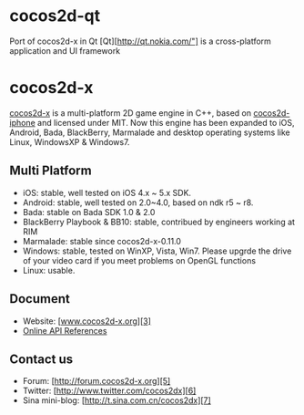 cocos2d-qt
==========

Port of cocos2d-x in Qt
[Qt][http://qt.nokia.com/"] is a cross-platform application and UI framework


cocos2d-x 
==================

[cocos2d-x][1] is a multi-platform 2D game engine in C++, based on [cocos2d-iphone][2] and licensed under MIT.
Now this engine has been expanded to iOS, Android, Bada, BlackBerry, Marmalade and desktop operating systems like Linux, WindowsXP & Windows7. 

Multi Platform
-------------
   * iOS:  stable, well tested on iOS 4.x ~ 5.x SDK.
   * Android: stable, well tested on 2.0~4.0, based on ndk r5 ~ r8.
   * Bada: stable on Bada SDK 1.0 & 2.0
   * BlackBerry Playbook & BB10: stable, contribued by engineers working at RIM
   * Marmalade: stable since cocos2d-x-0.11.0
   * Windows: stable, tested on WinXP, Vista, Win7. Please upgrde the drive of your video card if you meet problems on OpenGL functions
   * Linux: usable.

Document
------------------
   * Website: [www.cocos2d-x.org][3]
   * [Online API References][4] 
  
Contact us
------------------
   * Forum: [http://forum.cocos2d-x.org][5]
   * Twitter: [http://www.twitter.com/cocos2dx][6]
   * Sina mini-blog: [http://t.sina.com.cn/cocos2dx][7]
   
[1]: http://www.cocos2d-x.org "cocos2d-x"
[2]: http://www.cocos2d-iphone.org "cocos2d for iPhone"
[3]: http://www.cocos2d-x.org "www.cocos2d-x.org"
[4]: http://www.cocos2d-x.org/projects/cocos2d-x/wiki/Reference "API References"
[5]: http://forum.cocos2d-x.org "http://forum.cocos2d-x.org"
[6]: http://www.twitter.com/cocos2dx "http://www.twitter.com/cocos2dx"
[7]: http://t.sina.com.cn/cocos2dx "http://t.sina.com.cn/cocos2dx"
